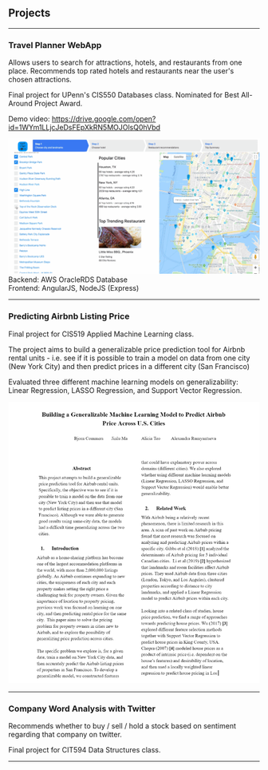 ## Projects

---

### Travel Planner WebApp
Allows users to search for attractions, hotels, and restaurants from one place. Recommends top rated hotels and restaurants near the user's chosen attractions. 

Final project for UPenn's CIS550 Databases class. Nominated for Best All-Around Project Award.

Demo video: https://drive.google.com/open?id=1WYm1LLjcJeDsFEpXkRN5MOJOlsQ0hVbd

<img src="images/550proj1-ANIMATION.gif"/>
<br>
Backend: AWS OracleRDS Database
<br>
Frontend: AngularJS, NodeJS (Express)

---
### Predicting Airbnb Listing Price
Final project for CIS519 Applied Machine Learning class. 

The project aims to build a generalizable price prediction tool for Airbnb rental units - i.e. see if it is possible to train a model on data from one city (New York City) and then predict prices in a different city (San Francisco)

Evaluated three different machine learning models on generalizability: Linear Regression, LASSO Regression, and Support Vector Regression.

<img src="images/CIS519proj.PNG"/>

---

### Company Word Analysis with Twitter
Recommends whether to buy / sell / hold a stock based on sentiment regarding that company on twitter.

Final project for CIT594 Data Structures class. 



---